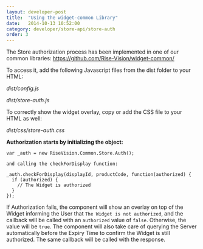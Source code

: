 ```yaml
---
layout: developer-post
title:  "Using the widget-common Library"
date:   2014-10-13 10:52:00
category: developer/store-api/store-auth
order: 3
---
```


The Store authorization process has been implemented in one of our common libraries:
https://github.com/Rise-Vision/widget-common/

To access it, add the following Javascript files from the dist folder to your HTML:

*dist/config.js*

*dist/store-auth.js*

To correctly show the widget overlay, copy or add the CSS file to your HTML as well:

*dist/css/store-auth.css*

**Authorization starts by initializing the object:**

```
var _auth = new RiseVision.Common.Store.Auth();

and calling the checkForDisplay function:

_auth.checkForDisplay(displayId, productCode, function(authorized) {
  if (authorized) {
    // The Widget is authorized
  }  
});
```

If Authorization fails, the component will show an overlay on top of the Widget informing the User that `The Widget is not authorized`, and the callback will be called with an `authorized` value of `false`. Otherwise, the value will be `true`. The component will also take care of querying the Server automatically before the Expiry Time to confirm the Widget is still authorized. The same callback will be called with the response.
